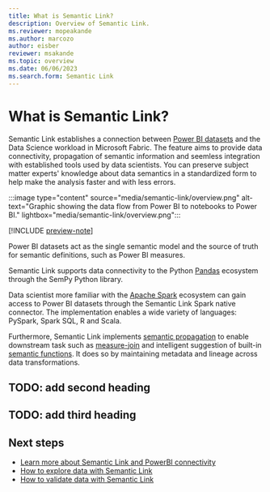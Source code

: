 ```yaml
---
title: What is Semantic Link?
description: Overview of Semantic Link.
ms.reviewer: mopeakande
ms.author: marcozo
author: eisber
reviewer: msakande
ms.topic: overview 
ms.date: 06/06/2023
ms.search.form: Semantic Link
---
```


# What is Semantic Link?
<!-- 2. Introductory paragraph ----------------------------------------------------------

Required: The introductory paragraph helps customers quickly determine whether an article is
relevant. Describe in customer-friendly terms what the service is and does, and why the customer
should care. Keep it short for the intro. You can go into more detail later in the article. Many
services add artwork or videos below the introduction.

-->

Semantic Link establishes a connection between [Power BI datasets](../power-bi/connect-data/service-datasets-understand) and the Data Science workload in Microsoft Fabric.
The feature aims to provide data connectivity, propagation of semantic information and seemless integration with established tools used by data scientists.
You can preserve subject matter experts' knowledge about data semantics in a standardized form to help make the analysis faster and with less errors.

:::image type="content" source="media/semantic-link/overview.png" alt-text="Graphic showing the data flow from Power BI to notebooks to Power BI." lightbox="media/semantic-link/overview.png":::

[!INCLUDE [preview-note](../includes/preview-note.md)]

<!-- 3. Article body ------------------------------------------------------------ Required: After
the intro, you can develop your overview by discussing the features that answer the "Why should I
care" question with a bit more depth. Be sure to call out any basic requirements and dependencies,
as well as limitations or overhead. Don't catalog every feature, and some may only need to be
mentioned as available, without any discussion.

-->

Power BI datasets act as the single semantic model and the source of truth for semantic definitions, such as Power BI measures.

Semantic Link supports data connectivity to the Python [Pandas](https://pandas.pydata.org/) ecosystem through the SemPy Python library.

Data scientist more familiar with the [Apache Spark](https://spark.apache.org/) ecosystem can gain access to Power BI datasets through the Semantic Link Spark native connector.
The implementation enables a wide variety of languages: PySpark, Spark SQL, R and Scala.

Furthermore, Semantic Link implements [semantic propagation](./semantic-link-powerbi.md#semantic-propagation) to enable downstream task such as [measure-join](./semantic-link-powerbi.md#measure-join) and intelligent suggestion of built-in [semantic functions](./semantic-link-powerbi.md#semantic-functions). It does so by maintaining metadata and lineage across data transformations.

## TODO: add second heading
<!-- Top tasks ------------------------------------------------------------------------------

Suggested: An effective way to structure you overview article is to create an H2 for the top
customer tasks you identified during the [planning process](../contribute/content-dev-plan.md) and
describe how the product/service helps customers with that task.

Create a new H2 for each task you list.

--->

## TODO: add third heading
<!-- Top tasks ------------------------------------------------------------------------------

Suggested: An effective way to structure you overview article is to create an H2 for the top
customer tasks you identified during the [planning process](../contribute/content-dev-plan.md) and
describe how the product/service helps customers with that task.

Create a new H2 for each task you list.

--->

## Next steps
<!-- 5. Next steps ------------------------------------------------------------------------

Required: In Overview articles, provide at least one next step and no more than three. Next steps in
overview articles will often link to a quickstart. Use regular links; do not use a blue box link.
What you link to will depend on what is really a next step for the customer. Do not use a "More info
section" or a "Resources section" or a "See also section".

TODO: Add your next step link(s) -->

- [Learn more about Semantic Link and PowerBI connectivity](semantic-link-powerbi.md)
- [How to explore data with Semantic Link](semantic-link-explore-data.md)
- [How to validate data with Semantic Link](semantic-link-validate-data.md)
